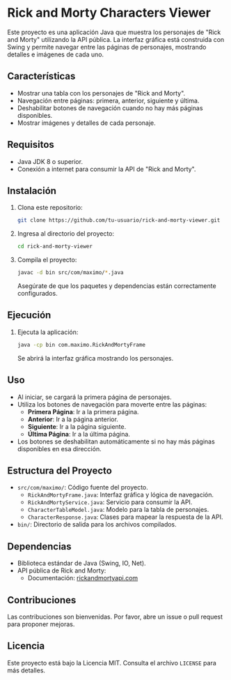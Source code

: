 # Rick and Morty Characters Viewer

Este proyecto es una aplicación Java que muestra los personajes de "Rick and Morty" utilizando la API pública. La interfaz gráfica está construida con Swing y permite navegar entre las páginas de personajes, mostrando detalles e imágenes de cada uno.

## Características

- Mostrar una tabla con los personajes de "Rick and Morty".
- Navegación entre páginas: primera, anterior, siguiente y última.
- Deshabilitar botones de navegación cuando no hay más páginas disponibles.
- Mostrar imágenes y detalles de cada personaje.

## Requisitos

- Java JDK 8 o superior.
- Conexión a internet para consumir la API de "Rick and Morty".

## Instalación

1. Clona este repositorio:

   ```bash
   git clone https://github.com/tu-usuario/rick-and-morty-viewer.git
   ```

2. Ingresa al directorio del proyecto:

   ```bash
   cd rick-and-morty-viewer
   ```

3. Compila el proyecto:

   ```bash
   javac -d bin src/com/maximo/*.java
   ```

   Asegúrate de que los paquetes y dependencias están correctamente configurados.

## Ejecución

1. Ejecuta la aplicación:

   ```bash
   java -cp bin com.maximo.RickAndMortyFrame
   ```

   Se abrirá la interfaz gráfica mostrando los personajes.

## Uso

- Al iniciar, se cargará la primera página de personajes.
- Utiliza los botones de navegación para moverte entre las páginas:
  - **Primera Página**: Ir a la primera página.
  - **Anterior**: Ir a la página anterior.
  - **Siguiente**: Ir a la página siguiente.
  - **Última Página**: Ir a la última página.
- Los botones se deshabilitan automáticamente si no hay más páginas disponibles en esa dirección.

## Estructura del Proyecto

- `src/com/maximo/`: Código fuente del proyecto.
  - `RickAndMortyFrame.java`: Interfaz gráfica y lógica de navegación.
  - `RickAndMortyService.java`: Servicio para consumir la API.
  - `CharacterTableModel.java`: Modelo para la tabla de personajes.
  - `CharacterResponse.java`: Clases para mapear la respuesta de la API.
- `bin/`: Directorio de salida para los archivos compilados.

## Dependencias

- Biblioteca estándar de Java (Swing, IO, Net).
- API pública de Rick and Morty:
  - Documentación: [rickandmortyapi.com](https://rickandmortyapi.com/)

## Contribuciones

Las contribuciones son bienvenidas. Por favor, abre un issue o pull request para proponer mejoras.

## Licencia

Este proyecto está bajo la Licencia MIT. Consulta el archivo `LICENSE` para más detalles.
